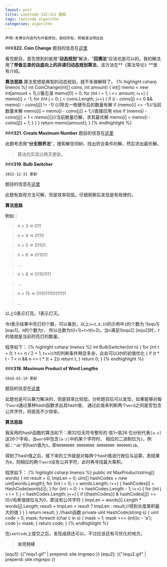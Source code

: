 ```yaml
---
layout: post
title: LeetCode 322~312 题解
tags: leetcode algorithm
categories: algorithm
---
```


`声明:本博文内容均为作者原创，版权所有，转载请注明出处`

###**322. Coin Change**
题目的信息在[这里](http://mrkangi.github.io/2015-12-29/leetcode/#problem-322-coin-change)

看完题目，首先想到的是用“**动态规划**”解决，“**回溯法**”应该也是可以的。我的解法用了**带备忘录的自底向上的非递归动态规划算法**，该方法在**《算法导论》**里有介绍。

**算法思路**
算法思想是典型的动态规划，就不多做解释了。
{% highlight csharp linenos %}
int CoinChange(int[] coins, int amount)
{
    int[] memo = new int[amount + 1];//备忘录
    memo[0] = 0;
    for (int i = 1; i <= amount; i++)
    {
        memo[i] = -1;
        for (int j = 0; j < coins.Length; j++)
        {
            if (i - coins[j] >= 0 && memo[i - coins[j]] != -1)
            {//除去一枚硬币后的数量有解
                if (memo[i] == -1)//当前数量未解
                    memo[i] = memo[i - coins[j]] + 1;//直接应用
                else if (memo[i - coins[j]] + 1 < memo[i])//当前数量已解，求其最优解
                    memo[i] = memo[i - coins[j]] + 1;
            }
        }
    }
    return memo[amount];
}
{% endhighlight %}

###**321. Create Maximum Number**
题目的信息在[这里](http://mrkangi.github.io/2015-12-29/leetcode/#problem-321-create-maximum-number)

此题考虑用“**分支限界法**”，搜索解空间树，找出符合条件的解，然后求出最优解。

> 算法的实现过两天更新。

###**319. Bulb Switcher**

`2015-12-31 更新`

题目的信息在[这里](http://mrkangi.github.io/2015-12-29/leetcode/#problem-319-bulb-switcher)

此题有直观方法可解，但是效率较低。仔细观察后发现是有规律的。

**算法思路**

例如：

> n = 3  => 011

> n = 4  => 0110

> n = 5  => 01101

> n = 6  => 011011

> ...

> n = 8  => 01101111

> ...

> n = 15 => 011011110111111

> ...

以上0表示灯亮，1表示灯灭。

令t表示结果中亮灯的个数，可以看到，以上`n=3,8,15`的示例中`1`的个数为
![equ1] [equ1]，`0`的个数为t，
所以总数为t(t+1)+t=t(t+2)。当n满足![equ2] [equ2]时，t的值就是当前的亮灯的数量。

程序如下：
{% highlight csharp linenos %}
int BulbSwitcher(int n)
{
    for (int t = 0; t <= n / 2 + 1; t++)//t的判断条件稍显多余，此处可以对t的初值优化
    {
        if (t * t - 1 < n && n <= t * (t + 2))
            return t;
    }
    return 0;
}
{% endhighlight %}

###**318. Maximum Product of Word Lengths**

`2016-01-19 更新`

题目的信息在[这里](http://mrkangi.github.io/2015-12-29/leetcode/#problem-318-maximum-product-of-word-lengths)

此题也是可以暴力解决的，但是效率比较低。分析题目后可以发现，如果能够对每个`word`通过某种hash函数求出其hash值，
通过此值来判断两个`word`之间是否包含公共字符，将提高不少效率。

**算法思路**

我采用的hash函数的算法如下：用32位无符号整形的 低1~低26 位分别代表`[a-z]`这26个字母，当`word`中包含`[a-z]`中的某个字符时，
相应的二进制位为`1`，例如：`"ab"`的hash值为`3`，即`00000000 00000000 00000000 00000011B`。

得到了hash值之后，接下来的工作就是对每两个hash值进行按位与运算，若结果为`0`，则相应的两个`word`没有公共字符，此时再寻找最大乘积。


程序如下：
{% highlight csharp linenos %}
public int MaxProduct(string[] words)
{
    int result = 0, tmpLen = 0;
    uint[] hashCodes = new uint[words.Length];
    for (int i = 0; i < words.Length; i++)
    {
        hashCodes[i] = HashCode(words[i]);
    }
    for (int i = 0; i < hashCodes.Length - 1; i++)
    {
        for (int j = i + 1; j < hashCodes.Length; j++)
        {
            if ((hashCodes[i] & hashCodes[j]) == 0)//哈希值按位与为0，即没有公共字符
            {
                tmpLen = words[i].Length * words[j].Length;
                result = tmpLen > result ? tmpLen : result;//得到长度乘积最大的值
            }
        }
    }
    return result;
}
//hash函数
private uint HashCode(string s)
{
    uint code = 0, mask;
    foreach (char c in s)
    {
        mask = 1;
        mask <<= (int)(c - 'a');
        code |= mask;
    }
    return code;
}
{% endhighlight %}

在`LeetCode`上提交之后，发现成绩还可以，不过应该还有可优化的地方。

> **未完待续**

[equ1]:  {{"/equ1.gif" | prepend: site.imgrepo }}
[equ2]:  {{"/equ2.gif" | prepend: site.imgrepo }}